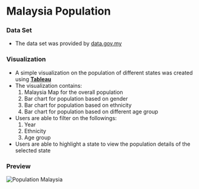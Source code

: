 # Malaysia Population

### Data Set
- The data set was provided by [data.gov.my](https://data.gov.my/data-catalogue/population_state)

### Visualization
- A simple visualization on the population of different states was created using [**Tableau**](https://public.tableau.com/views/Population_M/PopulationMalaysia?:language=en-US&:sid=&:display_count=n&:origin=viz_share_link)
- The visualization contains:
  1. Malaysia Map for the overall population
  2. Bar chart for population based on gender
  3. Bar chart for population based on ethnicity
  4. Bar chart for population based on different age group
- Users are able to filter on the followings:
  1. Year
  2. Ethnicity
  3. Age group
- Users are able to highlight a state to view the population details of the selected state

### Preview
![Population Malaysia](https://github.com/reginelim1/MalaysiaPopulation/assets/73474666/47c89eb8-3ec1-4f56-a6f3-a5b7d233bf0a)
